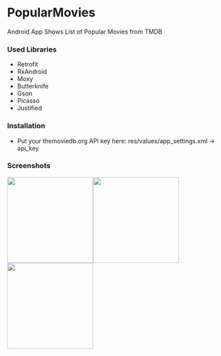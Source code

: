 # PopularMovies

Android App Shows List of Popular Movies from TMDB

### Used Libraries
 - Retrofit
 - RxAndroid
 - Moxy
 - Butterknife
 - Gson
 - Picasso
 - Justified

### Installation
 - Put your themoviedb.org API key here: res/values/app_settings.xml -> api_key
 
### Screenshots
<img src="https://image.ibb.co/cOFESJ/device_2018_07_03_184008.png" width="200"><img src="https://image.ibb.co/gL8CEy/device_2018_07_03_184114.png" width="200"><img src="https://image.ibb.co/fMo17J/device_2018_07_03_184158.png" width="200">
